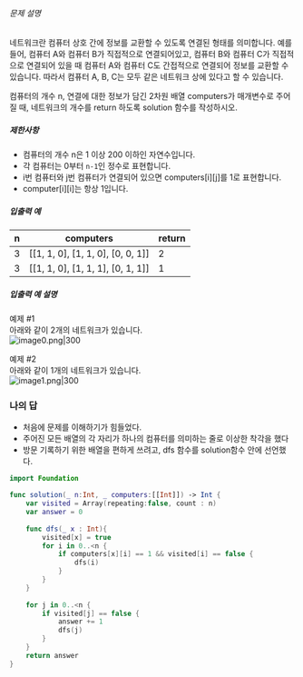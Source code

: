 ###### 문제 설명

네트워크란 컴퓨터 상호 간에 정보를 교환할 수 있도록 연결된 형태를 의미합니다. 예를 들어, 컴퓨터 A와 컴퓨터 B가 직접적으로 연결되어있고, 컴퓨터 B와 컴퓨터 C가 직접적으로 연결되어 있을 때 컴퓨터 A와 컴퓨터 C도 간접적으로 연결되어 정보를 교환할 수 있습니다. 따라서 컴퓨터 A, B, C는 모두 같은 네트워크 상에 있다고 할 수 있습니다.

컴퓨터의 개수 n, 연결에 대한 정보가 담긴 2차원 배열 computers가 매개변수로 주어질 때, 네트워크의 개수를 return 하도록 solution 함수를 작성하시오.
##### 제한사항
- 컴퓨터의 개수 n은 1 이상 200 이하인 자연수입니다.
- 각 컴퓨터는 0부터 `n-1`인 정수로 표현합니다.
- i번 컴퓨터와 j번 컴퓨터가 연결되어 있으면 computers[i][j]를 1로 표현합니다.
- computer[i][i]는 항상 1입니다.

##### 입출력 예

|n|computers|return|
|---|---|---|
|3|[[1, 1, 0], [1, 1, 0], [0, 0, 1]]|2|
|3|[[1, 1, 0], [1, 1, 1], [0, 1, 1]]|1|

##### 입출력 예 설명
예제 #1  
아래와 같이 2개의 네트워크가 있습니다.  
![image0.png|300](https://grepp-programmers.s3.amazonaws.com/files/ybm/5b61d6ca97/cc1e7816-b6d7-4649-98e0-e95ea2007fd7.png)

예제 #2  
아래와 같이 1개의 네트워크가 있습니다.  
![image1.png|300](https://grepp-programmers.s3.amazonaws.com/files/ybm/7554746da2/edb61632-59f4-4799-9154-de9ca98c9e55.png)


### 나의 답 
- 처음에 문제를 이해하기가 힘들었다.
- 주어진 모든 배열의 각 자리가 하나의 컴퓨터를 의미하는 줄로 이상한 착각을 했다
- 방문 기록하기 위한 배열을 편하게 쓰려고, dfs 함수를 solution함수 안에 선언했다.
```swift
import Foundation

func solution(_ n:Int, _ computers:[[Int]]) -> Int {
    var visited = Array(repeating:false, count : n)
    var answer = 0
    
    func dfs(_ x : Int){
        visited[x] = true
        for i in 0..<n {
            if computers[x][i] == 1 && visited[i] == false {
                dfs(i)
            }
        }
    }
    
    for j in 0..<n {
        if visited[j] == false {
            answer += 1
            dfs(j)
        }
    }
    return answer
}
```